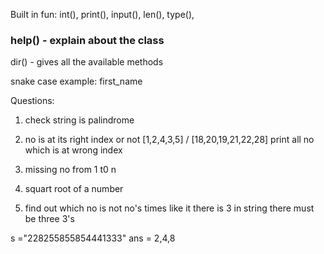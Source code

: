 Built in fun:
int(), print(), input(), len(), type(), 
### help() - explain about the class
 dir() - gives all the available methods

 <!-- How memory is being alocated in python? -->

snake case example: first_name



Questions: 
1. check string is palindrome 
2. no is at its right index or not [1,2,4,3,5]  / [18,20,19,21,22,28] print all no which is at wrong index

3. missing no from 1 t0 n
4. squart root of a number 

5. find out which no is not no's times like it there is 3 in string there must be three 3's 

s ="228255855854441333"
ans = 2,4,8

